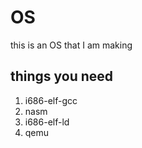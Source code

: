 # OS
this is an OS that I am making
## things you need
1. i686-elf-gcc
2. nasm
3. i686-elf-ld
4. qemu
